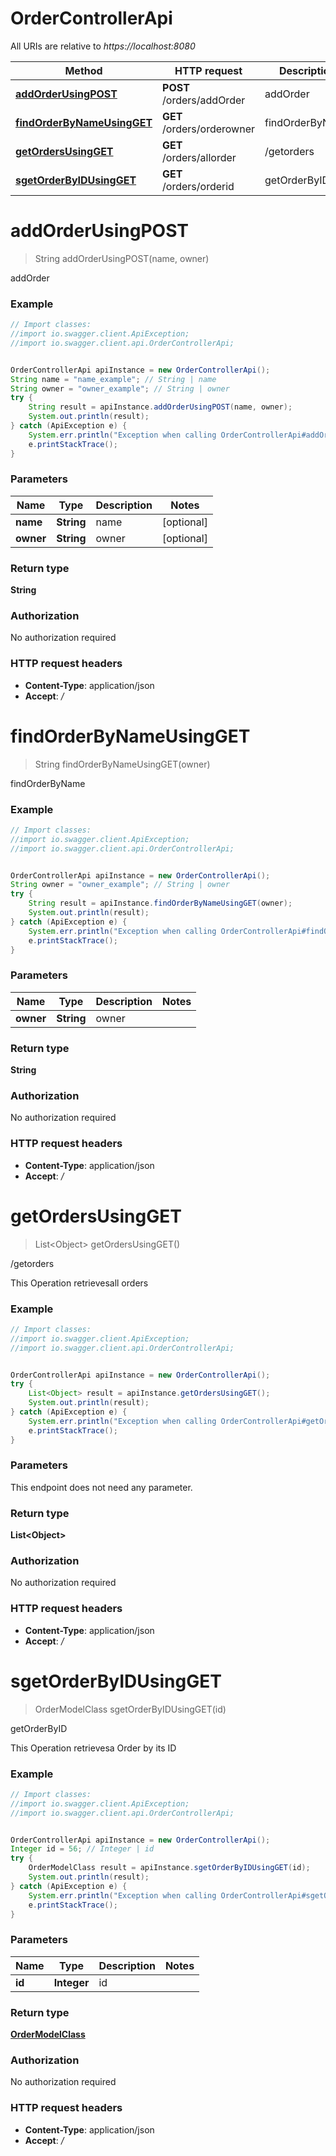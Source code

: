 # OrderControllerApi

All URIs are relative to *https://localhost:8080*

Method | HTTP request | Description
------------- | ------------- | -------------
[**addOrderUsingPOST**](OrderControllerApi.md#addOrderUsingPOST) | **POST** /orders/addOrder | addOrder
[**findOrderByNameUsingGET**](OrderControllerApi.md#findOrderByNameUsingGET) | **GET** /orders/orderowner | findOrderByName
[**getOrdersUsingGET**](OrderControllerApi.md#getOrdersUsingGET) | **GET** /orders/allorder | /getorders
[**sgetOrderByIDUsingGET**](OrderControllerApi.md#sgetOrderByIDUsingGET) | **GET** /orders/orderid | getOrderByID


<a name="addOrderUsingPOST"></a>
# **addOrderUsingPOST**
> String addOrderUsingPOST(name, owner)

addOrder

### Example
```java
// Import classes:
//import io.swagger.client.ApiException;
//import io.swagger.client.api.OrderControllerApi;


OrderControllerApi apiInstance = new OrderControllerApi();
String name = "name_example"; // String | name
String owner = "owner_example"; // String | owner
try {
    String result = apiInstance.addOrderUsingPOST(name, owner);
    System.out.println(result);
} catch (ApiException e) {
    System.err.println("Exception when calling OrderControllerApi#addOrderUsingPOST");
    e.printStackTrace();
}
```

### Parameters

Name | Type | Description  | Notes
------------- | ------------- | ------------- | -------------
 **name** | **String**| name | [optional]
 **owner** | **String**| owner | [optional]

### Return type

**String**

### Authorization

No authorization required

### HTTP request headers

 - **Content-Type**: application/json
 - **Accept**: */*

<a name="findOrderByNameUsingGET"></a>
# **findOrderByNameUsingGET**
> String findOrderByNameUsingGET(owner)

findOrderByName

### Example
```java
// Import classes:
//import io.swagger.client.ApiException;
//import io.swagger.client.api.OrderControllerApi;


OrderControllerApi apiInstance = new OrderControllerApi();
String owner = "owner_example"; // String | owner
try {
    String result = apiInstance.findOrderByNameUsingGET(owner);
    System.out.println(result);
} catch (ApiException e) {
    System.err.println("Exception when calling OrderControllerApi#findOrderByNameUsingGET");
    e.printStackTrace();
}
```

### Parameters

Name | Type | Description  | Notes
------------- | ------------- | ------------- | -------------
 **owner** | **String**| owner |

### Return type

**String**

### Authorization

No authorization required

### HTTP request headers

 - **Content-Type**: application/json
 - **Accept**: */*

<a name="getOrdersUsingGET"></a>
# **getOrdersUsingGET**
> List&lt;Object&gt; getOrdersUsingGET()

/getorders

This Operation retrievesall orders

### Example
```java
// Import classes:
//import io.swagger.client.ApiException;
//import io.swagger.client.api.OrderControllerApi;


OrderControllerApi apiInstance = new OrderControllerApi();
try {
    List<Object> result = apiInstance.getOrdersUsingGET();
    System.out.println(result);
} catch (ApiException e) {
    System.err.println("Exception when calling OrderControllerApi#getOrdersUsingGET");
    e.printStackTrace();
}
```

### Parameters
This endpoint does not need any parameter.

### Return type

**List&lt;Object&gt;**

### Authorization

No authorization required

### HTTP request headers

 - **Content-Type**: application/json
 - **Accept**: */*

<a name="sgetOrderByIDUsingGET"></a>
# **sgetOrderByIDUsingGET**
> OrderModelClass sgetOrderByIDUsingGET(id)

getOrderByID

This Operation retrievesa Order by its ID

### Example
```java
// Import classes:
//import io.swagger.client.ApiException;
//import io.swagger.client.api.OrderControllerApi;


OrderControllerApi apiInstance = new OrderControllerApi();
Integer id = 56; // Integer | id
try {
    OrderModelClass result = apiInstance.sgetOrderByIDUsingGET(id);
    System.out.println(result);
} catch (ApiException e) {
    System.err.println("Exception when calling OrderControllerApi#sgetOrderByIDUsingGET");
    e.printStackTrace();
}
```

### Parameters

Name | Type | Description  | Notes
------------- | ------------- | ------------- | -------------
 **id** | **Integer**| id |

### Return type

[**OrderModelClass**](OrderModelClass.md)

### Authorization

No authorization required

### HTTP request headers

 - **Content-Type**: application/json
 - **Accept**: */*

